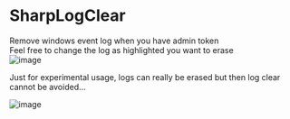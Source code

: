 # SharpLogClear
Remove windows event log when you have admin token</br>
Feel free to change the log as highlighted you want to erase </br>
![image](https://user-images.githubusercontent.com/21979646/155301628-46e2b52f-da1e-4d20-a9fb-b207ce77ad5d.png)

Just for experimental usage, logs can really be erased but then log clear cannot be avoided...

![image](https://user-images.githubusercontent.com/21979646/155301345-9518855e-baf1-4bc3-8e0f-fda953803f82.png)
